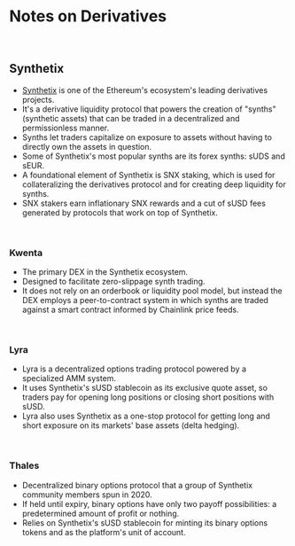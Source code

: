 # Notes on Derivatives

<br>


## Synthetix

* [Synthetix](https://synthetix.io/) is one of the Ethereum's ecosystem's leading derivatives projects.
* It's a derivative liquidity protocol that powers the creation of "synths" (synthetic assets) that can be traded in a decentralized and permissionless manner.
* Synths let traders capitalize on exposure to assets without having to directly own the assets in question.
* Some of Synthetix's most popular synths are its forex synths: sUDS and sEUR.
* A foundational element of Synthetix is SNX staking, which is used for collateralizing the derivatives protocol and for creating deep liquidity for synths.
* SNX stakers earn inflationary SNX rewards and a cut of sUSD fees generated by protocols that work on top of Synthetix. 

<br>


### Kwenta

* The primary DEX in the Synthetix ecosystem.
* Designed to facilitate zero-slippage synth trading.
* It does not rely on an orderbook or liquidity pool model, but instead the DEX employs a peer-to-contract system in which synths are traded against a smart contract informed by Chainlink price feeds.

<br>

### Lyra

* Lyra is a decentralized options trading protocol powered by a specialized AMM system.
* It uses Synthetix's sUSD stablecoin as its exclusive quote asset, so traders pay for opening long positions or closing short positions with sUSD.
* Lyra also uses Synthetix as a one-stop protocol for getting long and short exposure on its markets' base assets (delta hedging).

<br>

### Thales

* Decentralized binary options protocol that a group of Synthetix community members spun in 2020.
* If held until expiry, binary options have only two payoff possibilities: a predetermined amount of profit or nothing.
* Relies on Synthetix's sUSD stablecoin for minting its binary options tokens and as the platform's unit of account.




